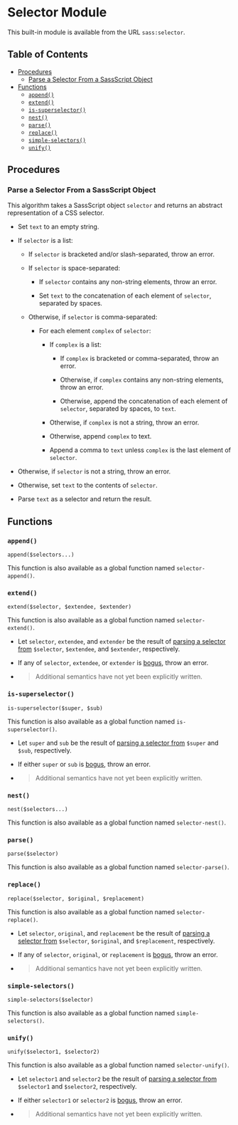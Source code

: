 # Selector Module

This built-in module is available from the URL `sass:selector`.

## Table of Contents

* [Procedures](#procedures)
  * [Parse a Selector From a SassScript Object](#parse-a-selector-from-a-sassscript-object)
* [Functions](#functions)
  * [`append()`](#append)
  * [`extend()`](#extend)
  * [`is-superselector()`](#is-superselector)
  * [`nest()`](#nest)
  * [`parse()`](#parse)
  * [`replace()`](#replace)
  * [`simple-selectors()`](#simple-selectors)
  * [`unify()`](#unify)

## Procedures

### Parse a Selector From a SassScript Object

This algorithm takes a SassScript object `selector` and returns an abstract
representation of a CSS selector.

* Set `text` to an empty string.

* If `selector` is a list:

  * If `selector` is bracketed and/or slash-separated, throw an error.

  * If `selector` is space-separated:

    * If `selector` contains any non-string elements, throw an error.

    * Set `text` to the concatenation of each element of `selector`, separated
      by spaces.

  * Otherwise, if `selector` is comma-separated:

    * For each element `complex` of `selector`:

      * If `complex` is a list:

        * If `complex` is bracketed or comma-separated, throw an error.

        * Otherwise, if `complex` contains any non-string elements, throw an error.

        * Otherwise, append the concatenation of each element of `selector`, separated
          by spaces, to `text`.

      * Otherwise, if `complex` is not a string, throw an error.

      * Otherwise, append `complex` to text.

      * Append a comma to `text` unless `complex` is the last element of
        `selector`.
      
* Otherwise, if `selector` is not a string, throw an error.

* Otherwise, set `text` to the contents of `selector`.

* Parse `text` as a selector and return the result.

## Functions

### `append()`

```
append($selectors...)
```

This function is also available as a global function named `selector-append()`.

### `extend()`

```
extend($selector, $extendee, $extender)
```

This function is also available as a global function named `selector-extend()`.

* Let `selector`, `extendee`, and `extender` be the result of [parsing a
  selector from] `$selector`, `$extendee`, and `$extender`, respectively.

  [parsing a selector from]: #parsing-a-selector-from-a-sassscript-object

* If any of `selector`, `extendee`, or `extender` is [bogus], throw an error.

  [bogus]: ../selectors.md#bogus-selector

* > Additional semantics have not yet been explicitly written.

### `is-superselector()`

```
is-superselector($super, $sub)
```

This function is also available as a global function named `is-superselector()`.

* Let `super` and `sub` be the result of [parsing a selector from] `$super` and
  `$sub`, respectively.

* If either `super` or `sub` is [bogus], throw an error.

* > Additional semantics have not yet been explicitly written.

### `nest()`

```
nest($selectors...)
```

This function is also available as a global function named `selector-nest()`.

### `parse()`

```
parse($selector)
```

This function is also available as a global function named `selector-parse()`.

### `replace()`

```
replace($selector, $original, $replacement)
```

This function is also available as a global function named `selector-replace()`.

* Let `selector`, `original`, and `replacement` be the result of [parsing a
  selector from] `$selector`, `$original`, and `$replacement`, respectively.

  [parsing a selector from]: #parsing-a-selector-from-a-sassscript-object

* If any of `selector`, `original`, or `replacement` is [bogus], throw an error.

  [bogus]: ../selectors.md#bogus-selector

* > Additional semantics have not yet been explicitly written.

### `simple-selectors()`

```
simple-selectors($selector)
```

This function is also available as a global function named `simple-selectors()`.

### `unify()`

```
unify($selector1, $selector2)
```

This function is also available as a global function named `selector-unify()`.

* Let `selector1` and `selector2` be the result of [parsing a selector from]
  `$selector1` and `$selector2`, respectively.

* If either `selector1` or `selector2` is [bogus], throw an error.

* > Additional semantics have not yet been explicitly written.

